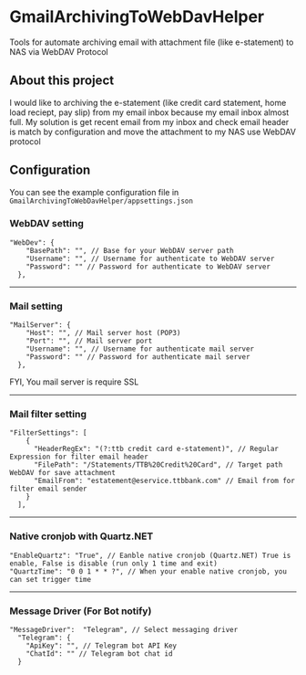 # GmailArchivingToWebDavHelper
Tools for automate archiving email with attachment file (like e-statement) to NAS via WebDAV Protocol

## About this project
I would like to archiving the e-statement (like credit card statement, home load reciept, pay slip) from my email inbox because my email inbox almost full. My solution is get recent email from my inbox and check email header is match by configuration and move the attachment to my NAS use WebDAV protocol

## Configuration
You can see the example configuration file in `GmailArchivingToWebDavHelper/appsettings.json`

### WebDAV setting
```
"WebDev": {
    "BasePath": "", // Base for your WebDAV server path
    "Username": "", // Username for authenticate to WebDAV server
    "Password": "" // Password for authenticate to WebDAV server
  },
```
---

### Mail setting
```
"MailServer": {
    "Host": "", // Mail server host (POP3)
    "Port": "", // Mail server port
    "Username": "", // Username for authenticate mail server
    "Password": "" // Password for authenticate mail server
  },
```
FYI, You mail server is require SSL

---

### Mail filter setting
```
"FilterSettings": [
    {
      "HeaderRegEx": "(?:ttb credit card e-statement)", // Regular Expression for filter email header
      "FilePath": "/Statements/TTB%20Credit%20Card", // Target path WebDAV for save attachment
      "EmailFrom": "estatement@eservice.ttbbank.com" // Email from for filter email sender
    }
  ],
  ```
---
### Native cronjob with Quartz.NET
```
"EnableQuartz": "True", // Eanble native cronjob (Quartz.NET) True is enable, False is disable (run only 1 time and exit)
"QuartzTime": "0 0 1 * * ?", // When your enable native cronjob, you can set trigger time
```

---

### Message Driver (For Bot notify)
```
"MessageDriver":  "Telegram", // Select messaging driver
  "Telegram": {
    "ApiKey": "", // Telegram bot API Key
    "ChatId": "" // Telegram bot chat id
  }
```
